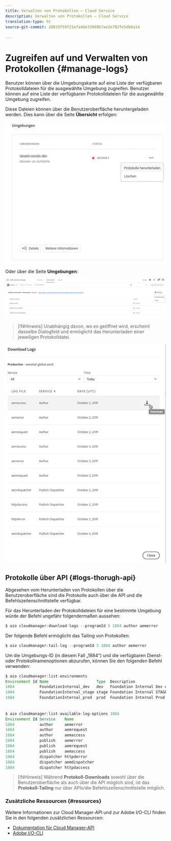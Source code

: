 ```yaml
---
title: Verwalten von Protokollen – Cloud Service
description: Verwalten von Protokollen – Cloud Service
translation-type: ht
source-git-commit: 26833f59f21efa4de33969b7ae2e782fe5db8a14

---
```



# Zugreifen auf und Verwalten von Protokollen {#manage-logs}

Benutzer können über die Umgebungskarte auf eine Liste der verfügbaren Protokolldateien für die ausgewählte Umgebung zugreifen. Benutzer können auf eine Liste der verfügbaren Protokolldateien für die ausgewählte Umgebung zugreifen.

Diese Dateien können über die Benutzeroberfläche heruntergeladen werden. Dies kann über die Seite **Übersicht** erfolgen:

![](assets/manage-logs1.png)

Oder über die Seite **Umgebungen**:

![](assets/manage-logs2.png)

>[!NHinweis]
>Unabhängig davon, wo es geöffnet wird, erscheint dasselbe Dialogfeld und ermöglicht das Herunterladen einer jeweiligen Protokolldatei.

![](assets/manage-logs3.png)


## Protokolle über API {#logs-thorugh-api}

Abgesehen vom Herunterladen von Protokollen über die Benutzeroberfläche sind die Protokolle auch über die API und die Befehlszeilenschnittstelle verfügbar.

Für das Herunterladen der Protokolldateien für eine bestimmte Umgebung würde der Befehl ungefähr folgendermaßen aussehen:

```java
$ aio cloudmanager:download-logs --programId 5 1884 author aemerror
```

Der folgende Befehl ermöglicht das Tailing von Protokollen:

```java
$ aio cloudmanager:tail-log --programId 5 1884 author aemerror
```

Um die Umgebungs-ID (in diesem Fall „1884“) und die verfügbaren Dienst- oder Protokollnamenoptionen abzurufen, können Sie den folgenden Befehl verwenden:

```java
$ aio cloudmanager:list-environments
Environment Id Name                     Type  Description                          
1884           FoundationInternal_dev   dev   Foundation Internal Dev environment  
1884           FoundationInternal_stage stage Foundation Internal STAGE environment
1884           FoundationInternal_prod  prod  Foundation Internal Prod environment
 
 
$ aio cloudmanager:list-available-log-options 1884
Environment Id Service    Name         
1884           author     aemerror     
1884           author     aemrequest   
1884           author     aemaccess    
1884           publish    aemerror     
1884           publish    aemrequest   
1884           publish    aemaccess    
1884           dispatcher httpderror   
1884           dispatcher aemdispatcher
1884           dispatcher httpdaccess
```

>[!NHinweis]
>Während **Protokoll-Downloads** sowohl über die Benutzeroberfläche als auch über die API möglich sind, ist das **Protokoll-Tailing** nur über APIs/die Befehlszeilenschnittstelle möglich.

### Zusätzliche Ressourcen {#resources}

Weitere Informationen zur Cloud Manager-API und zur Adobe I/O-CLI finden Sie in den folgenden zusätzlichen Ressourcen:

* [Dokumentation für Cloud Manager-API](https://www.adobe.io/apis/experiencecloud/cloud-manager/docs.html)
* [Adobe I/O-CLI](https://github.com/adobe/aio-cli-plugin-cloudmanager)